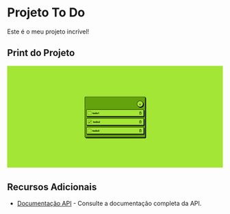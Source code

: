 # Projeto To Do

Este é o meu projeto incrível!

## Print do Projeto

![Print do Projeto](screenshot.png)

## Recursos Adicionais

- [Documentação API](https://todo-silk-one.vercel.app/docs) - Consulte a documentação completa da API.
